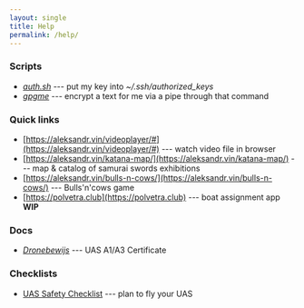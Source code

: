 ```yaml
---
layout: single
title: Help
permalink: /help/
---
```


### Scripts

- _[auth.sh](/scripts/auth.sh)_ --- put my key into _~/.ssh/authorized_keys_
- _[gpgme](/scripts/gpgme)_ --- encrypt a text for me via a pipe through that command

### Quick links

- [https://aleksandr.vin/videoplayer/#](https://aleksandr.vin/videoplayer/#) --- watch video file in browser
- [https://aleksandr.vin/katana-map/](https://aleksandr.vin/katana-map/) --- map & catalog of samurai swords exhibitions
- [https://aleksandr.vin/bulls-n-cows/](https://aleksandr.vin/bulls-n-cows/) --- Bulls'n'cows game
- [https://polvetra.club](https://polvetra.club) --- boat assignment app **WIP**

### Docs

- _[Dronebewijs](/files/UAS-A1-A3-certificate-21614701.pdf)_ --- UAS A1/A3 Certificate

### Checklists

- [UAS Safety Checklist](/files/231122_SAFETY_CHECKLIST-EN.pdf) --- plan to fly your UAS
